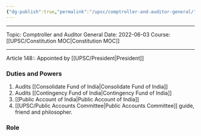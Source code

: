 ```yaml
---
{"dg-publish":true,"permalink":"/upsc/comptroller-and-auditor-general/"}
---
```


----
Topic: Comptroller and Auditor General
Date: 2022-06-03
Course: [[UPSC/Constitution MOC\|Constitution MOC]] 

----




Article 148:: 
Appointed by [[UPSC/President\|President]]


### Duties and Powers
1. Audits [[Consolidate Fund of India\|Consolidate Fund of India]]
2. Audits [[Contingency Fund of India\|Contingency Fund of India]]
3. [[Public Account of India\|Public Account of India]]
4. [[UPSC/Public Accounts Committee\|Public Accounts Committee]] guide, friend and philosopher. 

### Role
